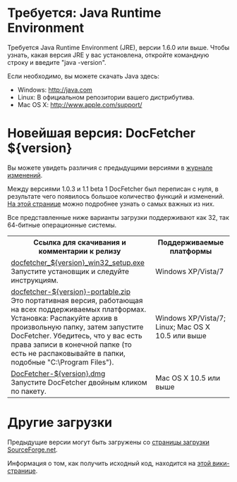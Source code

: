 Требуется: Java Runtime Environment
==================================
Требуется Java Runtime Environment (JRE), версии 1.6.0 или выше. Чтобы узнать,
какая версия JRE у вас установлена, откройте командную строку и введите
"java -version".

Если необходимо, вы можете скачать Java
здесь:

* Windows: <http://java.com>
* Linux: В официальном репозитории вашего дистрибутива.
* Mac OS&nbsp;X: <http://www.apple.com/support/>

Новейшая версия: DocFetcher ${version}
=====================================

Вы можете увидеть различия с предыдущими версиями в [журнале изменений](http://docfetcher.sourceforge.net/wiki/doku.php?id=changelog).

Между версиями 1.0.3 и 1.1 beta 1 DocFetcher был переписан с нуля, в результате чего появилось большое количество функций и изменений. [На этой странице](http://docfetcher.sourceforge.net/wiki/doku.php?id=changes_in_v1.1) можно подробнее узнать о самых важных из них.

Все представленные ниже варианты загрузки поддерживают как 32, так 64-битные операционные системы.

<table>
<tr>
<th>Ссылка для скачивания и комментарии к релизу</th>
<th>Поддерживаемые платформы</th>
</tr>
<tr>
<td align="left"><a href="http://sourceforge.net/projects/docfetcher/files/docfetcher/${version}/docfetcher_${version}_win32_setup.exe/download">docfetcher_${version}_win32_setup.exe</a> <br/> Запустите установщик и следуйте инструкциям.</td>
<td>Windows&nbsp;XP/Vista/7</td>
</tr>
<tr>
<td align="left"><a href="http://sourceforge.net/projects/docfetcher/files/docfetcher/${version}/docfetcher-${version}-portable.zip/download">docfetcher-${version}-portable.zip</a> <br/> Это портативная версия, работающая на всех поддерживаемых платформах. Установка: Распакуйте архив в произвольную папку, затем запустите DocFetcher. Убедитесь, что у вас есть права записи в конечной папке (то есть не распаковывайте в папки, подобные "C:\Program&nbsp;Files").
</td>
<td>Windows&nbsp;XP/Vista/7; Linux; Mac OS&nbsp;X 10.5 или выше</td>
</tr>
<tr>
<td align="left"><a href="http://sourceforge.net/projects/docfetcher/files/docfetcher/${version}/DocFetcher-${version}.dmg/download">DocFetcher-${version}.dmg</a> <br/> Запустите DocFetcher двойным кликом по пакету.</td>
<td>Mac OS&nbsp;X 10.5 или выше</td>
</tr>
</table>

Другие загрузки
===============
Предыдущие версии могут быть загружены со [страницы загрузки SourceForge.net](http://sourceforge.net/projects/docfetcher/files/docfetcher/).

Информация о том, как получить исходный код, находится на [этой вики-странице](http://docfetcher.sourceforge.net/wiki/doku.php?id=source_code).
